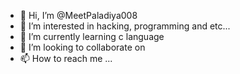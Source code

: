- 👋 Hi, I’m @MeetPaladiya008
- 👀 I’m interested in hacking, programming and etc... 
- 🌱 I’m currently learning c language
- 💞️ I’m looking to collaborate on 
- 📫 How to reach me ...

<!---
MeetPaladiya008/MeetPaladiya008 is a ✨ special ✨ repository because its `README.md` (this file) appears on your GitHub profile.
You can click the Preview link to take a look at your changes.
--->
